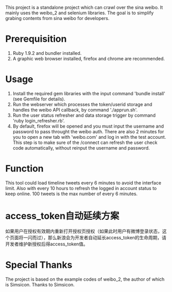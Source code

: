 This project is a standalone project which can crawl over the sina weibo. It mainly uses the weibo_2 and selenium libraries. The goal is to simplify grabing contents from sina weibo for developers.

# Prerequisition
1. Ruby 1.9.2 and bundler installed.
2. A graphic web browser installed, firefox and chrome are recommended.

# Usage
1. Install the required gem libraries with the input command 'bundle install' (see Gemfile for details).
2. Run the webserver which processes the token/userid storage and handles the weibo API callback, by command './apprun.sh'.
3. Run the user status refresher and data storage trigger by command 'ruby login_refresher.rb'.
4. By default, firefox will be opened and you must input the username and password to pass throught the weibo auth. There are also 2 minutes for you to open a new tab with 'weibo.com' and log in with the test account. This step is to make sure of the /connect can refresh the user check code automatically, without reinput the username and password.

# Function
This tool could load timeline tweets every 6 minutes to avoid the interface limit. Also with every 10 hours to refresh the logged in account status to keep online. 100 tweets is the max number of every 6 minutes.

# access_token自动延续方案
如果用户在授权有效期内重新打开授权页授权（如果此时用户有微博登录状态，这个页面将一闪而过），那么新浪会为开发者自动延长access_token的生命周期，请开发者维护新授权后得access_token值。

# Special Thanks
The project is based on the example codes of weibo_2, the author of which is Simsicon. Thanks to Simsicon.

